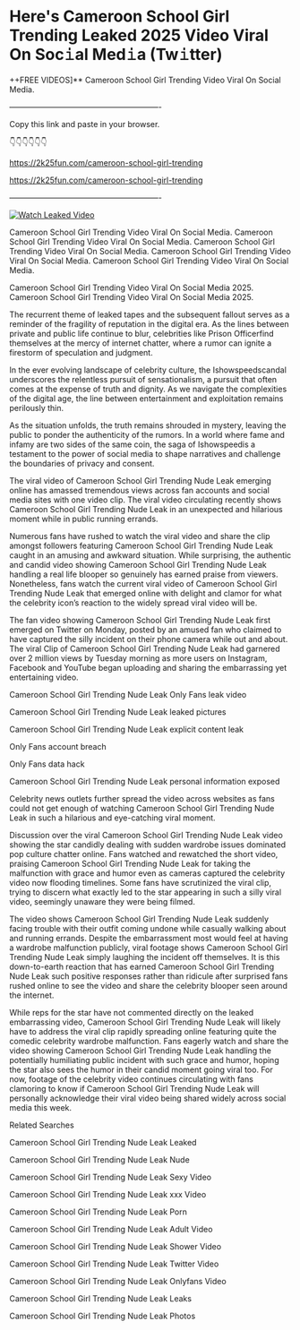 # Here's Cameroon School Girl Trending Leaked 2025 Video Viral On Soc𝚒al Med𝚒a (Tw𝚒tter)

++FREE VIDEOS]** Cameroon School Girl Trending Video Viral On Social Media.

———————————————————-

Copy this link and paste in your browser.

👇👇👇👇👇👇

https://2k25fun.com/cameroon-school-girl-trending

https://2k25fun.com/cameroon-school-girl-trending

———————————————————-

[![Watch Leaked Video](https://miro.medium.com/v2/resize:fit:828/format:webp/1*cilzJN44JGOrTw9NJCrNHA.gif "Watch Leaked Video")](https://2k25fun.com/cameroon-school-girl-trending)

Cameroon School Girl Trending Video Viral On Social Media. Cameroon School Girl Trending Video Viral On Social Media. Cameroon School Girl Trending Video Viral On Social Media. Cameroon School Girl Trending Video Viral On Social Media. Cameroon School Girl Trending Video Viral On Social Media.

Cameroon School Girl Trending Video Viral On Social Media 2025. Cameroon School Girl Trending Video Viral On Social Media 2025.

The recurrent theme of leaked tapes and the subsequent fallout serves as a reminder of the fragility of reputation in the digital era. As the lines between private and public life continue to blur, celebrities like Prison Officerfind themselves at the mercy of internet chatter, where a rumor can ignite a firestorm of speculation and judgment.

In the ever evolving landscape of celebrity culture, the Ishowspeedscandal underscores the relentless pursuit of sensationalism, a pursuit that often comes at the expense of truth and dignity. As we navigate the complexities of the digital age, the line between entertainment and exploitation remains perilously thin.

As the situation unfolds, the truth remains shrouded in mystery, leaving the public to ponder the authenticity of the rumors. In a world where fame and infamy are two sides of the same coin, the saga of Ishowspeedis a testament to the power of social media to shape narratives and challenge the boundaries of privacy and consent.

The viral video of Cameroon School Girl Trending Nude Leak emerging online has amassed tremendous views across fan accounts and social media sites with one video clip. The viral video circulating recently shows Cameroon School Girl Trending Nude Leak in an unexpected and hilarious moment while in public running errands.

Numerous fans have rushed to watch the viral video and share the clip amongst followers featuring Cameroon School Girl Trending Nude Leak caught in an amusing and awkward situation. While surprising, the authentic and candid video showing Cameroon School Girl Trending Nude Leak handling a real life blooper so genuinely has earned praise from viewers. Nonetheless, fans watch the current viral video of Cameroon School Girl Trending Nude Leak that emerged online with delight and clamor for what the celebrity icon’s reaction to the widely spread viral video will be.

The fan video showing Cameroon School Girl Trending Nude Leak first emerged on Twitter on Monday, posted by an amused fan who claimed to have captured the silly incident on their phone camera while out and about. The viral Clip of Cameroon School Girl Trending Nude Leak had garnered over 2 million views by Tuesday morning as more users on Instagram, Facebook and YouTube began uploading and sharing the embarrassing yet entertaining video.

Cameroon School Girl Trending Nude Leak Only Fans leak video

Cameroon School Girl Trending Nude Leak leaked pictures

Cameroon School Girl Trending Nude Leak explicit content leak

Only Fans account breach

Only Fans data hack

Cameroon School Girl Trending Nude Leak personal information exposed

Celebrity news outlets further spread the video across websites as fans could not get enough of watching Cameroon School Girl Trending Nude Leak in such a hilarious and eye-catching viral moment.

Discussion over the viral Cameroon School Girl Trending Nude Leak video showing the star candidly dealing with sudden wardrobe issues dominated pop culture chatter online. Fans watched and rewatched the short video, praising Cameroon School Girl Trending Nude Leak for taking the malfunction with grace and humor even as cameras captured the celebrity video now flooding timelines. Some fans have scrutinized the viral clip, trying to discern what exactly led to the star appearing in such a silly viral video, seemingly unaware they were being filmed.

The video shows Cameroon School Girl Trending Nude Leak suddenly facing trouble with their outfit coming undone while casually walking about and running errands. Despite the embarrassment most would feel at having a wardrobe malfunction publicly, viral footage shows Cameroon School Girl Trending Nude Leak simply laughing the incident off themselves. It is this down-to-earth reaction that has earned Cameroon School Girl Trending Nude Leak such positive responses rather than ridicule after surprised fans rushed online to see the video and share the celebrity blooper seen around the internet.

While reps for the star have not commented directly on the leaked embarrassing video, Cameroon School Girl Trending Nude Leak will likely have to address the viral clip rapidly spreading online featuring quite the comedic celebrity wardrobe malfunction. Fans eagerly watch and share the video showing Cameroon School Girl Trending Nude Leak handling the potentially humiliating public incident with such grace and humor, hoping the star also sees the humor in their candid moment going viral too. For now, footage of the celebrity video continues circulating with fans clamoring to know if Cameroon School Girl Trending Nude Leak will personally acknowledge their viral video being shared widely across social media this week.

Related Searches

Cameroon School Girl Trending Nude Leak Leaked

Cameroon School Girl Trending Nude Leak Nude

Cameroon School Girl Trending Nude Leak Sexy Video

Cameroon School Girl Trending Nude Leak xxx Video

Cameroon School Girl Trending Nude Leak Porn

Cameroon School Girl Trending Nude Leak Adult Video

Cameroon School Girl Trending Nude Leak Shower Video

Cameroon School Girl Trending Nude Leak Twitter Video

Cameroon School Girl Trending Nude Leak Onlyfans Video

Cameroon School Girl Trending Nude Leak Leaks

Cameroon School Girl Trending Nude Leak Photos